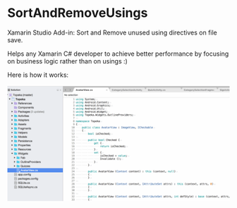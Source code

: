 # SortAndRemoveUsings
Xamarin Studio Add-in: Sort and Remove unused using directives on file save.

Helps any Xamarin C# developer to achieve better performance by focusing on business logic rather than on usings :)


Here is how it works:

<img src="Meta/xamarin-save-sort.gif?raw=true" width="720" />
